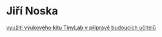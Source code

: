 
# Jiří Noska

[využití výukového kitu TinyLab v přípravě budoucích učitelů](https://jiri.noska.github.io/tinylab/)

